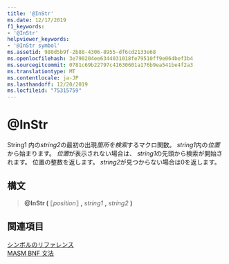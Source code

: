 ```yaml
---
title: '@InStr'
ms.date: 12/17/2019
f1_keywords:
- '@InStr'
helpviewer_keywords:
- '@InStr symbol'
ms.assetid: 980d5b9f-2b88-4306-8955-df6cd2133e68
ms.openlocfilehash: 3e790204ee6344031018fe79510ff9e064bef3b4
ms.sourcegitcommit: 0781c69b22797c41630601a176b9ea541be4f2a3
ms.translationtype: MT
ms.contentlocale: ja-JP
ms.lasthandoff: 12/20/2019
ms.locfileid: "75315759"
---
```

# <a name="instr"></a>\@InStr

String1 内の*string2*の最初の出現*箇所を検索*するマクロ関数。 *string1*内の*位置*から始まります。 *位置*が表示されない場合は、 *string1*の先頭から検索が開始されます。 位置の整数を返します。 *string2*が見つからない場合は0を返します。

## <a name="syntax"></a>構文

> **\@InStr (** ⟦*position*⟧ __,__ *string1* __,__ *string2* **)**

## <a name="see-also"></a>関連項目

[シンボルのリファレンス](symbols-reference.md)\
[MASM BNF 文法](masm-bnf-grammar.md)
